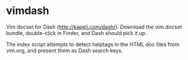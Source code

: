 vimdash
=======

Vim docset for Dash (http://kapeli.com/dash/). Download the vim.docset bundle, double-click in Finder, and Dash should pick it up.

The index script attempts to detect helptags in the HTML doc files from vim.org, and present them as Dash search keys.
